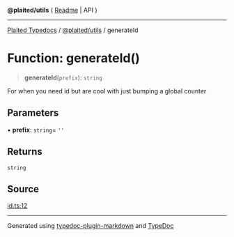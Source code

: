 **@plaited/utils** ( [Readme](../README.md) \| API )

***

[Plaited Typedocs](../../../modules.md) / [@plaited/utils](../modules.md) / generateId

# Function: generateId()

> **generateId**(`prefix`): `string`

For when you need id but are cool with just bumping a global counter

## Parameters

▪ **prefix**: `string`= `''`

## Returns

`string`

## Source

[id.ts:12](https://github.com/plaited/plaited/blob/0d4801d/libs/utils/src/id.ts#L12)

***

Generated using [typedoc-plugin-markdown](https://www.npmjs.com/package/typedoc-plugin-markdown) and [TypeDoc](https://typedoc.org/)
